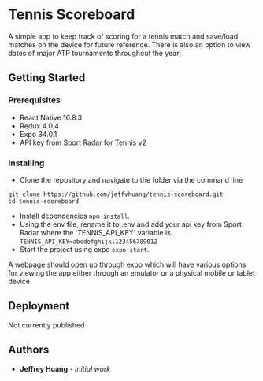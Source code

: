 # Tennis Scoreboard

A simple app to keep track of scoring for a tennis match and save/load matches on the device for future reference. There is also an option to view dates of major ATP tournaments throughout the year;

## Getting Started

### Prerequisites

- React Native 16.8.3
- Redux 4.0.4
- Expo 34.0.1
- API key from Sport Radar for [Tennis v2](https://developer.sportradar.com/docs/read/tennis/Tennis_v2)

### Installing

- Clone the repository and navigate to the folder via the command line

```CLI
git clone https://github.com/jeffvhuang/tennis-scoreboard.git
cd tennis-scoreboard
```

- Install dependencies `npm install`.
- Using the env file, rename it to .env and add your api key from Sport Radar where the 'TENNIS_API_KEY' variable is. `TENNIS_API_KEY=abcdefghijkl123456789012`
- Start the project using expo `expo start`.

A webpage should open up through expo which will have various options for viewing the app either through an emulator or a physical mobile or tablet device.

## Deployment

Not currently published

## Authors

- **Jeffrey Huang** - _Initial work_
